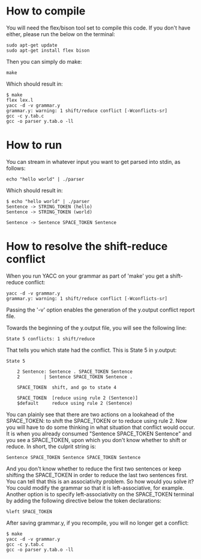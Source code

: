 # How to compile

You will need the flex/bison tool set to compile this code.  If you don't have either, please run the below on the terminal:

```
sudo apt-get update
sudo apt-get install flex bison
```

Then you can simply do make:

```
make
```

Which should result in:

```
$ make
flex lex.l 
yacc -d -v grammar.y
grammar.y: warning: 1 shift/reduce conflict [-Wconflicts-sr]
gcc -c y.tab.c 
gcc -o parser y.tab.o -ll
```

# How to run

You can stream in whatever input you want to get parsed into stdin, as follows:

```
echo "hello world" | ./parser
```

Which should result in:

```
$ echo "hello world" | ./parser
Sentence -> STRING_TOKEN (hello)
Sentence -> STRING_TOKEN (world)

Sentence -> Sentence SPACE_TOKEN Sentence
```

# How to resolve the shift-reduce conflict

When you run YACC on your grammar as part of 'make' you get a shift-reduce conflict:

```
yacc -d -v grammar.y
grammar.y: warning: 1 shift/reduce conflict [-Wconflicts-sr]
```

Passing the '-v' option enables the generation of the y.output conflict report file.

Towards the beginning of the y.output file, you will see the following line:

```
State 5 conflicts: 1 shift/reduce
```

That tells you which state had the conflict.  This is State 5 in y.output:

```
State 5

    2 Sentence: Sentence . SPACE_TOKEN Sentence
    2         | Sentence SPACE_TOKEN Sentence .

    SPACE_TOKEN  shift, and go to state 4

    SPACE_TOKEN  [reduce using rule 2 (Sentence)]
    $default     reduce using rule 2 (Sentence)
```

You can plainly see that there are two actions on a lookahead of the SPACE_TOKEN: to shift the SPACE_TOKEN or to reduce using rule 2.  Now you will have to do some thinking in what situation that conflict would occur.  It is when you already consumed "Sentence SPACE_TOKEN Sentence" and you see a SPACE_TOKEN, upon which you don't know whether to shift or reduce.  In short, the culprit string is:

```
Sentence SPACE_TOKEN Sentence SPACE_TOKEN Sentence
```

And you don't know whether to reduce the first two sentences or keep shifting the SPACE_TOKEN in order to reduce the last two sentences first.  You can tell that this is an associativity problem.  So how would you solve it?  You could modify the grammar so that it is left-associative, for example.  Another option is to specify left-associativity on the SPACE_TOKEN terminal by adding the following directive below the token declarations:

```
%left SPACE_TOKEN
```

After saving grammar.y, if you recompile, you will no longer get a conflict:

```
$ make
yacc -d -v grammar.y
gcc -c y.tab.c 
gcc -o parser y.tab.o -ll
```